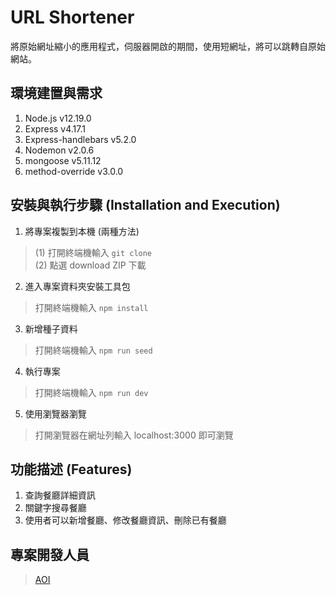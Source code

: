 # URL Shortener
將原始網址縮小的應用程式，伺服器開啟的期間，使用短網址，將可以跳轉自原始網站。

## 環境建置與需求
1. Node.js v12.19.0
2. Express v4.17.1
3. Express-handlebars v5.2.0
4. Nodemon v2.0.6
5. mongoose v5.11.12
6. method-override v3.0.0

## 安裝與執行步驟 (Installation and Execution)
1. 將專案複製到本機 (兩種方法)
> (1) 打開終端機輸入 
`git clone `</br>
> (2) 點選 download ZIP 下載

2. 進入專案資料夾安裝工具包
> 打開終端機輸入
`npm install`


3. 新增種子資料
> 打開終端機輸入 
`npm run seed`

4. 執行專案
> 打開終端機輸入 
`npm run dev`


5. 使用瀏覽器瀏覽
> 打開瀏覽器在網址列輸入 localhost:3000 即可瀏覽


## 功能描述 (Features)
1. 查詢餐廳詳細資訊
2. 關鍵字搜尋餐廳
3. 使用者可以新增餐廳、修改餐廳資訊、刪除已有餐廳


## 專案開發人員

> [AOI](https://github.com/aoigj100a)
